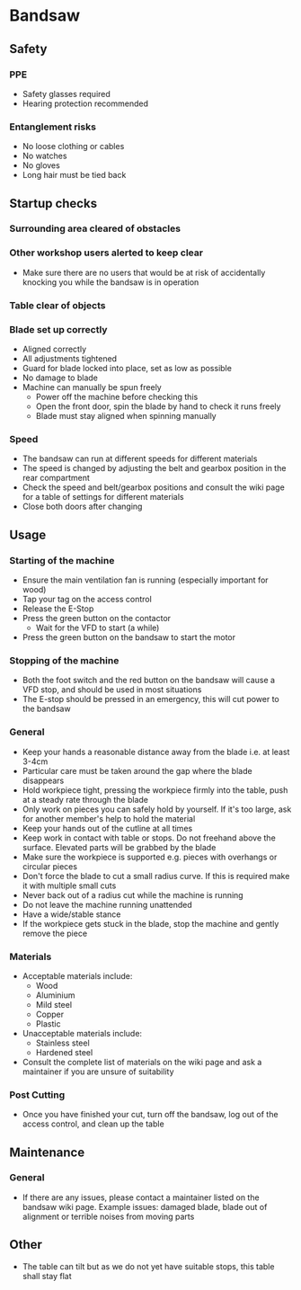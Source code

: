 # Bandsaw

## Safety

### PPE

* Safety glasses required
* Hearing protection recommended

### Entanglement risks

* No loose clothing or cables
* No watches
* No gloves
* Long hair must be tied back

## Startup checks

### Surrounding area cleared of obstacles

### Other workshop users alerted to keep clear

* Make sure there are no users that would be at risk of accidentally knocking you while the bandsaw is in operation

### Table clear of objects

### Blade set up correctly

* Aligned correctly
* All adjustments tightened
* Guard for blade locked into place, set as low as possible
* No damage to blade
* Machine can manually be spun freely
  * Power off the machine before checking this
  * Open the front door, spin the blade by hand to check it runs freely
  * Blade must stay aligned when spinning manually

### Speed

* The bandsaw can run at different speeds for different materials
* The speed is changed by adjusting the belt and gearbox position in the rear compartment
* Check the speed and belt/gearbox positions and consult the wiki page for a table of settings for different materials
* Close both doors after changing

## Usage

### Starting of the machine

* Ensure the main ventilation fan is running (especially important for wood)
* Tap your tag on the access control
* Release the E-Stop
* Press the green button on the contactor
  * Wait for the VFD to start (a while)
* Press the green button on the bandsaw to start the motor

### Stopping of the machine

* Both the foot switch and the red button on the bandsaw will cause a VFD stop, and should be used in most situations
* The E-stop should be pressed in an emergency, this will cut power to the bandsaw

### General

* Keep your hands a reasonable distance away from the blade i.e. at least 3-4cm
* Particular care must be taken around the gap where the blade disappears
* Hold workpiece tight, pressing the workpiece firmly into the table, push at a steady rate through the blade
* Only work on pieces you can safely hold by yourself. If it's too large, ask for another member's help to hold the material
* Keep your hands out of the cutline at all times
* Keep work in contact with table or stops. Do not freehand above the surface. Elevated parts will be grabbed by the blade
* Make sure the workpiece is supported e.g. pieces with overhangs or circular pieces
* Don't force the blade to cut a small radius curve. If this is required make it with multiple small cuts
* Never back out of a radius cut while the machine is running
* Do not leave the machine running unattended
* Have a wide/stable stance
* If the workpiece gets stuck in the blade, stop the machine and gently remove the piece

### Materials

* Acceptable materials include:
  * Wood
  * Aluminium
  * Mild steel
  * Copper
  * Plastic
* Unacceptable materials include:
  * Stainless steel
  * Hardened steel
* Consult the complete list of materials on the wiki page and ask a maintainer if you are unsure of suitability

### Post Cutting

* Once you have finished your cut, turn off the bandsaw, log out of the access control, and clean up the table

## Maintenance

### General

* If there are any issues, please contact a maintainer listed on the bandsaw wiki page. Example issues: damaged blade, blade out of alignment or terrible noises from moving parts

## Other

* The table can tilt but as we do not yet have suitable stops, this table shall stay flat

